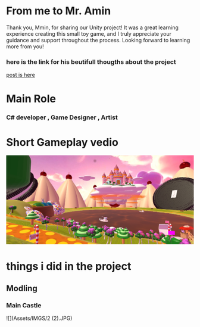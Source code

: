 # From me to Mr. Amin 

Thank you, Mmin, for sharing our Unity project! It was a great learning experience creating this small toy game, and I truly appreciate your guidance and support throughout the process. Looking forward to learning more from you!

### here is the link for his beutifull thougths about the project  

 [post is  here ](https://www.linkedin.com/posts/aminabuzahra_students-gift-activity-7285093388515774464-8y2-?utm_source=share&tm_medium=member_desktop)



# Main Role 
### C# developer , Game Designer , Artist 


# Short Gameplay vedio

[![](Assets/IMGS/1.jpg)](https://youtu.be/OoRil-WJMUE)

# things i did in the project

## Modling 

### Main Castle 
![](Assets/IMGS/2 (2).JPG)